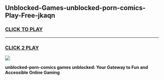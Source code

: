 
## Unblocked-Games-unblocked-porn-comics-Play-Free-jkaqn
<h3>
<a href="https://premium76.site?title=unblocked-porn-comics&ref=19M">CLICK TO PLAY</a></h3>
<hr>

<h3>
<a href="https://premium76.site?title=unblocked-porn-comics&ref=19M">CLICK 2 PLAY</a>
  
</h3>

<a href="https://premium76.site?title=unblocked-porn-comics&ref=19M"><img src="https://clearcache.store/games.png"></a>


**unblocked-porn-comics games unblocked: Your Gateway to Fun and Accessible Online Gaming**
